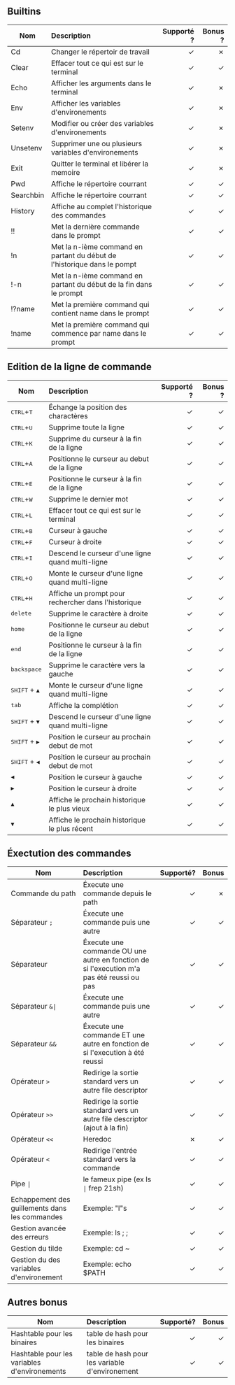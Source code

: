 ## Builtins

| Nom           | Description            | Supporté ?  | Bonus ?  |
| ------------- |:----------------      | -----:| -----:|
|Cd       | Changer le répertoir de travail | ✓ | ✗ |
|Clear    | Effacer tout ce qui est sur le terminal          |   ✓ | ✓ |
|Echo     | Afficher les arguments dans le terminal  | ✓ | ✗ |
|Env      | Afficher les variables d'environements  | ✓ | ✗ |
|Setenv   | Modifier ou créer des variables d'environements  | ✓ | ✗ |
|Unsetenv | Supprimer une ou plusieurs variables d'environements  | ✓ | ✗ |
|Exit     | Quitter le terminal et libérer la memoire | ✓ | ✗ |
|Pwd      | Affiche le répertoire courrant | ✓ | ✓ |
|Searchbin| Affiche le répertoire courrant | ✓ | ✓ |
|History  | Affiche au complet l'historique des commandes | ✓ | ✓ |
|!!       | Met la dernière commande dans le prompt | ✓ | ✓ |
|!n       | Met la n-ième command en partant du début de l'historique dans le pompt| ✓ | ✓ |
|!-n       | Met la n-ième command en partant du début de la fin dans le prompt| ✓ | ✓ |
|!?name       | Met la première command qui contient name dans le prompt | ✓ | ✓ |
|!name       | Met la première command qui commence par name dans le prompt | ✓ | ✓ |

## Edition de la ligne de commande

| Nom           | Description            | Supporté ?  | Bonus ?  |
| ------------- |:----------------      | -----:| -----:|
| <kbd>CTRL</kbd>+<kbd>T</kbd> | Échange la position des charactères | ✓ | ✓ |
| <kbd>CTRL</kbd>+<kbd>U</kbd> | Supprime toute la ligne | ✓ | ✓ |
| <kbd>CTRL</kbd>+<kbd>K</kbd> | Supprime du curseur à la fin de la ligne | ✓ | ✓ |
| <kbd>CTRL</kbd>+<kbd>A</kbd> | Positionne le curseur au debut de la ligne | ✓ | ✓ |
| <kbd>CTRL</kbd>+<kbd>E</kbd> | Positionne le curseur à la fin de la ligne | ✓ | ✓ |
| <kbd>CTRL</kbd>+<kbd>W</kbd> | Supprime le dernier mot | ✓ | ✓ |
| <kbd>CTRL</kbd>+<kbd>L</kbd> | Effacer tout ce qui est sur le terminal | ✓ | ✓ |
| <kbd>CTRL</kbd>+<kbd>B</kbd> | Curseur à gauche | ✓ | ✓ |
| <kbd>CTRL</kbd>+<kbd>F</kbd> | Curseur à droite | ✓ | ✓ |
| <kbd>CTRL</kbd>+<kbd>I</kbd> | Descend le curseur d'une ligne quand multi-ligne | ✓ | ✓ |
| <kbd>CTRL</kbd>+<kbd>O</kbd> | Monte le curseur d'une ligne quand multi-ligne | ✓ | ✓ |
| <kbd>CTRL</kbd>+<kbd>H</kbd> | Affiche un prompt pour rechercher dans l'historique | ✓ | ✓ |
| <kbd>delete</kbd>| Supprime le caractère à droite | ✓ | ✓ |
| <kbd>home</kbd>| Positionne le curseur au debut de la ligne | ✓ | ✓ |
| <kbd>end</kbd>| Positionne le curseur à la fin de la ligne | ✓ | ✓ |
| <kbd>backspace</kbd>| Supprime le caractère vers la gauche| ✓ | ✓ |
| <kbd>SHIFT</kbd> + <kbd>▲</kbd>| Monte le curseur d'une ligne quand multi-ligne | ✓ | ✓ |
| <kbd>tab</kbd>| Affiche la complétion | ✓ | ✓ |
| <kbd>SHIFT</kbd> + <kbd>▼</kbd>| Descend le curseur d'une ligne quand multi-ligne | ✓ | ✓ |
| <kbd>SHIFT</kbd> + <kbd>▶</kbd>| Position le curseur au prochain debut de mot | ✓ | ✓ |
| <kbd>SHIFT</kbd> + <kbd>◀</kbd>| Position le curseur au prochain debut de mot | ✓ | ✓ |
| <kbd>◀</kbd>| Position le curseur à gauche | ✓ | ✓ |
| <kbd>▶</kbd>| Position le curseur à droite | ✓ | ✓ |
| <kbd>▲</kbd>| Affiche le prochain historique le plus vieux | ✓ | ✓ |
| <kbd>▼</kbd>| Affiche le prochain historique le plus récent | ✓ | ✓ |

## Éxectution des commandes

| Nom           | Description            | Supporté?  | Bonus  |
| ------------- |:----------------      | -----:| -----:|
| Commande du path | Éxecute une commande depuis le path | ✓ | ✗ |
| Séparateur `;` | Éxecute une commande puis une autre | ✓ | ✓ |
| Séparateur  | Éxecute une commande OU une autre en fonction de si l'execution m'a pas été reussi ou pas | ✓ | ✓ |
| Séparateur <code>&&#124;</code> | Éxecute une commande puis une autre | ✓ | ✓ |
| Séparateur `&&` | Éxecute une commande ET une autre en fonction de si l'execution à été reussi| ✓ | ✓ |
| Opérateur `>` | Redirige la sortie standard vers un autre file descriptor| ✓ | ✓ |
| Opérateur `>>` | Redirige la sortie standard vers un autre file descriptor (ajout à la fin)| ✓ | ✓ |
| Opérateur `<<` | Heredoc | ✗ | ✓ |
| Opérateur `<` | Redirige l'entrée standard vers la commande| ✓ | ✓ |
| Pipe <code>&#124;</code>| le fameux pipe (ex ls <code>&#124;</code> frep 21sh)| ✓ | ✓ |
| Echappement des guillements dans les commandes | Exemple: "l"s | ✓ | ✓ |
| Gestion avancée des erreurs | Exemple: ls ; ; | ✓ | ✓ |
| Gestion du tilde | Exemple: cd ~ | ✓ | ✓ |
| Gestion du des variables d'environement | Exemple: echo $PATH | ✓ | ✓ |

## Autres bonus


| Nom           | Description            | Supporté?  | Bonus  |
| ------------- |:----------------      | -----:| -----:|
| Hashtable pour les binaires | table de hash pour les binaires | ✓ | ✓ |
| Hashtable pour les variables d'environements | table de hash pour les variable d'environement | ✓ | ✓ |
